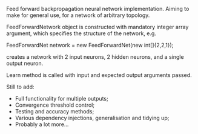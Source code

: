 Feed forward backpropagation neural network implementation.
Aiming to make for general use, for a network of arbitrary topology.

FeedForwardNetwork object is constructed with mandatory integer array argument, which specifies the structure of the network, e.g.

FeedForwardNet network = new FeedForwardNet(new int[]{2,2,1});

creates a network with 2 input neurons, 2 hidden neurons, and a single output neuron.

Learn method is called with input and expected output arguments passed.

Still to add:

- Full functionality for multiple outputs;
- Convergence threshold control;
- Testing and accuracy methods;
- Various dependency injections, generalisation and tidying up;
- Probably a lot more...
